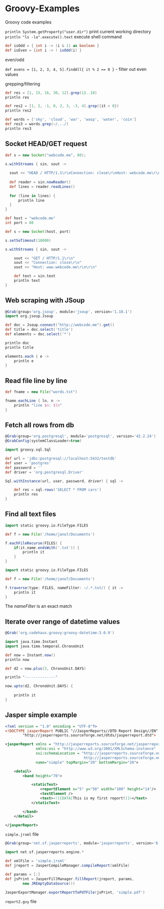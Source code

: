 # Groovy-Examples
Groovy code examples

`println System.getProperty("user.dir")` print current working directory  
`println "ls -la".execute().text` execute shell command  

```groovy
def isOdd = { int i -> (i & 1) as boolean }
def isEven = {int i -> ! isOdd(i) }
```
even/odd  

`def evens = [1, 2, 3, 4, 5].findAll{ it % 2 == 0 }` - filter out even values  

grepping/filtering  

```groovy
def res = [1, 15, 16, 30, 12].grep(12..18)
println res

def res2 = [1, 2, -1, 0, 2, 3, -3, 4].grep({it > 0})
println res2

def words = ['sky', 'cloud', 'war', 'wasp', 'water', 'coin']
def res3 = words.grep(~/.../)
println res3
```

## Socket HEAD/GET request

```groovy
def s = new Socket("webcode.me", 80);

s.withStreams { sin, sout ->
  
  sout << "HEAD / HTTP/1.1\r\nConnection: close\r\nHost: webcode.me\r\nAccept: text/html\r\n\r\n" 
  
  def reader = sin.newReader()
  def lines = reader.readLines()
  
  for (line in lines) {
      println line
  }
}
```

```groovy
def host = "webcode.me"
int port = 80

def s = new Socket(host, port)

s.setSoTimeout(18000)

s.withStreams { sin, sout ->

    sout << "GET / HTTP/1.1\r\n"
    sout << "Connection: close\r\n"
    sout << "Host: www.webcode.me\r\n\r\n"

    def text = sin.text
    println text
}
```

## Web scraping with JSoup  

```groovy
@Grab(group='org.jsoup', module='jsoup', version='1.10.1')
import org.jsoup.Jsoup

def doc = Jsoup.connect("http://webcode.me").get()
def title = doc.select('title')
def elements = doc.select('*')

println doc
println title

elements.each { e ->
    println e
}
```

## Read file line by line  

```groovy
def fname = new File("words.txt")

fname.eachLine { ln, n ->
    println "line $n: $ln"
}
```

## Fetch all rows from db  

```groovy
@Grab(group='org.postgresql', module='postgresql', version='42.2.24')
@GrabConfig(systemClassLoader=true)

import groovy.sql.Sql

def url = 'jdbc:postgresql://localhost:5432/testdb'
def user = 'postgres'
def password = ''
def driver = 'org.postgresql.Driver'

Sql.withInstance(url, user, password, driver) { sql ->

    def res = sql.rows('SELECT * FROM cars')
    println res
}
```
## Find all text files  

```groovy
import static groovy.io.FileType.FILES

def f = new File('/home/jano7/Documents')

f.eachFileRecurse(FILES) {
    if(it.name.endsWith('.txt')) {
        println it
    }
}
```

```groovy
import static groovy.io.FileType.FILES

def f = new File('/home/jano7/Documents')

f.traverse(type: FILES, nameFilter: ~/.*.txt/) { it ->
	println it
}
```

The *nameFilter* is an exact match   

## Iterate over range of datetime values

```groovy
@Grab('org.codehaus.groovy:groovy-datetime:3.0.9')

import java.time.Instant
import java.time.temporal.ChronoUnit

def now = Instant.now()
println now

def d2 = now.plus(3, ChronoUnit.DAYS)

println "--------------"

now.upto(d2, ChronoUnit.DAYS) {
	
	println it
}
```

## Jasper simple example

```xml
<?xml version = "1.0" encoding = "UTF-8"?>
<!DOCTYPE jasperReport PUBLIC "//JasperReports//DTD Report Design//EN"
        "http://jasperreports.sourceforge.net/dtds/jasperreport.dtd">

<jasperReport xmlns = "http://jasperreports.sourceforge.net/jasperreports"
              xmlns:xsi = "http://www.w3.org/2001/XMLSchema-instance"
              xsi:schemaLocation = "http://jasperreports.sourceforge.net/jasperreports
                                    http://jasperreports.sourceforge.net/xsd/jasperreport.xsd"
              name="simple" topMargin="20" bottomMargin="20">

    <detail>
        <band height="70">

            <staticText>
                <reportElement x="5" y="50" width="100" height="14"/>
                <textElement />
                <text><![CDATA[This is my first report!]]></text>
            </staticText>

        </band>
    </detail>

</jasperReport>
```
`simple.jrxml` file  

```groovy
@Grab(group='net.sf.jasperreports', module='jasperreports', version='6.17.0')

import net.sf.jasperreports.engine.*

def xmlFile = 'simple.jrxml'
def jreport = JasperCompileManager.compileReport(xmlFile)

def params = [:]
def jsPrint = JasperFillManager.fillReport(jreport, params,
        new JREmptyDataSource())

JasperExportManager.exportReportToPdfFile(jsPrint, 'simple.pdf')
```

`report2.gvy` file  
